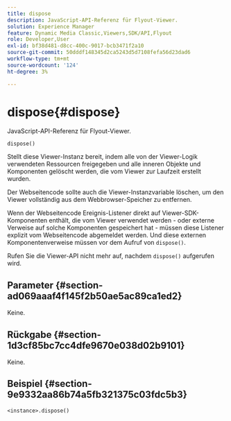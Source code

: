 ```yaml
---
title: dispose
description: JavaScript-API-Referenz für Flyout-Viewer.
solution: Experience Manager
feature: Dynamic Media Classic,Viewers,SDK/API,Flyout
role: Developer,User
exl-id: bf38d481-d8cc-400c-9017-bcb3471f2a10
source-git-commit: 50dddf148345d2ca5243d5d7108fefa56d23dad6
workflow-type: tm+mt
source-wordcount: '124'
ht-degree: 3%

---
```


# dispose{#dispose}

JavaScript-API-Referenz für Flyout-Viewer.

`dispose()`

Stellt diese Viewer-Instanz bereit, indem alle von der Viewer-Logik verwendeten Ressourcen freigegeben und alle inneren Objekte und Komponenten gelöscht werden, die vom Viewer zur Laufzeit erstellt wurden.

Der Webseitencode sollte auch die Viewer-Instanzvariable löschen, um den Viewer vollständig aus dem Webbrowser-Speicher zu entfernen.

Wenn der Webseitencode Ereignis-Listener direkt auf Viewer-SDK-Komponenten enthält, die vom Viewer verwendet werden - oder externe Verweise auf solche Komponenten gespeichert hat - müssen diese Listener explizit vom Webseitencode abgemeldet werden. Und diese externen Komponentenverweise müssen vor dem Aufruf von `dispose()`.

Rufen Sie die Viewer-API nicht mehr auf, nachdem `dispose()` aufgerufen wird.

## Parameter {#section-ad069aaaf4f145f2b50ae5ac89ca1ed2}

Keine.

## Rückgabe {#section-1d3cf85bc7cc4dfe9670e038d02b9101}

Keine.

## Beispiel {#section-9e9332aa86b74a5fb321375c03fdc5b3}

```
<instance>.dispose()
```

